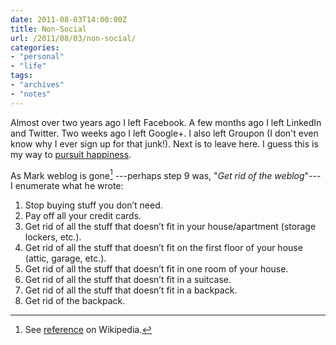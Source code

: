 ```yaml
---
date: 2011-08-03T14:00:00Z
title: Non-Social
url: /2011/08/03/non-social/
categories:
- "personal"
- "life"
tags:
- "archives"
- "notes"
---
```


Almost over two years ago I left Facebook. A few months ago I left LinkedIn and Twitter. Two weeks ago I left Google+. I also left Groupon (I don't even know why I ever sign up for that junk!). Next is to leave here. I guess this is my way to [pursuit happiness](http://diveintomark.org/archives/2008/11/03/the-pursuit-of-happiness).

As Mark weblog is gone[^1] ---perhaps step 9 was, "*Get rid of the weblog*"--- I enumerate what he wrote:

1. Stop buying stuff you don’t need.
2. Pay off all your credit cards.
3. Get rid of all the stuff that doesn’t fit in your house/apartment (storage lockers, etc.).
4. Get rid of all the stuff that doesn’t fit on the first floor of your house (attic, garage, etc.).
5. Get rid of all the stuff that doesn’t fit in one room of your house.
6. Get rid of all the stuff that doesn’t fit in a suitcase.
7. Get rid of all the stuff that doesn’t fit in a backpack.
8. Get rid of the backpack.

[^1]: See [reference](http://en.wikipedia.org/wiki/Mark_Pilgrim_(software_developer)) on Wikipedia.
